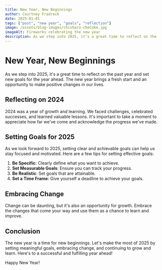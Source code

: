 ```yaml
---
title: New Year, New Beginnings
author: Courtney Fradreck
date: 2025-01-01
tags: ["post", "new year", "goals", "reflection"]
image: /assets/blog-images/chivharo-cheCoke.jpg
imageAlt: Fireworks celebrating the new year
description: As we step into 2025, it's a great time to reflect on the past year and set new goals for the year ahead. The new year brings a fresh start and an opportunity to make positive changes in our lives.
---
```


# New Year, New Beginnings

As we step into 2025, it's a great time to reflect on the past year and set new goals for the year ahead. The new year brings a fresh start and an opportunity to make positive changes in our lives.

## Reflecting on 2024

2024 was a year of growth and learning. We faced challenges, celebrated successes, and learned valuable lessons. It's important to take a moment to appreciate how far we've come and acknowledge the progress we've made.

## Setting Goals for 2025

As we look forward to 2025, setting clear and achievable goals can help us stay focused and motivated. Here are a few tips for setting effective goals:

1. **Be Specific**: Clearly define what you want to achieve.
2. **Set Measurable Goals**: Ensure you can track your progress.
3. **Be Realistic**: Set goals that are attainable.
4. **Set a Time Frame**: Give yourself a deadline to achieve your goals.

## Embracing Change

Change can be daunting, but it's also an opportunity for growth. Embrace the changes that come your way and use them as a chance to learn and improve.

## Conclusion

The new year is a time for new beginnings. Let's make the most of 2025 by setting meaningful goals, embracing change, and continuing to grow and learn. Here's to a successful and fulfilling year ahead!

Happy New Year!
